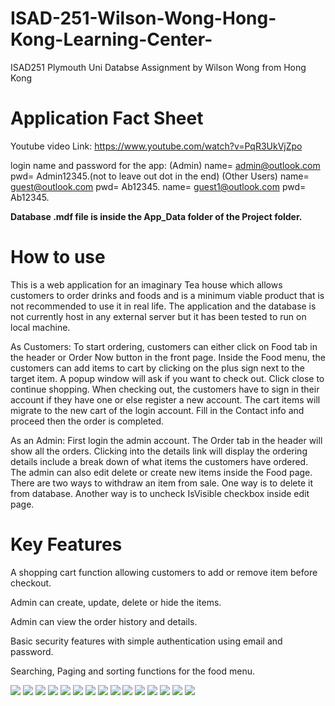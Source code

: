 # ISAD-251-Wilson-Wong-Hong-Kong-Learning-Center-
ISAD251 Plymouth Uni Databse Assignment by Wilson Wong from Hong Kong

# Application Fact Sheet

Youtube video Link: https://www.youtube.com/watch?v=PqR3UkVjZpo

login name and password for the app:
(Admin) name= admin@outlook.com pwd= Admin12345.(not to leave out dot in the end)
(Other Users) name= guest@outlook.com pwd= Ab12345.  name= guest1@outlook.com pwd= Ab12345.

<strong>Database .mdf file is inside the App_Data folder of the Project folder.</strong>

# How to use
This is a web application for an imaginary Tea house which allows customers to order drinks and foods and is a minimum viable product that is not recommended to use it in real life. The application and the database is not currently host in any external server but it has been tested to run on local machine. 

As Customers: To start ordering, customers can either click on Food tab in the header or Order Now button in the front page. Inside the Food menu, the customers can add items to cart by clicking on the plus sign next to the target item. A popup window will ask if you want to check out. Click close to continue shopping. When checking out, the customers have to sign in their account if they have one or else register a new account. The cart items will migrate to the new cart of the login account. Fill in the Contact info and proceed then the order is completed.  

As an Admin: First login the admin account. The Order tab in the header will show all the orders. Clicking into the details link will display the ordering details include a break down of what items the customers have ordered. The admin can also edit delete or create new items inside the Food page. There are two ways to withdraw an item from sale. One way is to delete it from database. Another way is to uncheck IsVisible checkbox inside edit page.

# Key Features

A shopping cart function allowing customers to add or remove item before checkout.

Admin can create, update, delete or hide the items.

Admin can view the order history and details.

Basic security features with simple authentication using email and password.

Searching, Paging and sorting functions for the food menu.

<img src="/PrototypePageImages/Register.png">

<img src="/PrototypePageImages/Login.png">

<img src="/PrototypePageImages/AdminMain.png">

<img src="/PrototypePageImages/ProductPageAdmin.png">

<img src="/PrototypePageImages/CreateProduct.png">

<img src="/PrototypePageImages/EditProduct.png">

<img src="/PrototypePageImages/DeleteProduct.png">

<img src="/PrototypePageImages/Order.png">

<img src="/PrototypePageImages/OrderDetails.png">

<img src="/PrototypePageImages/CategoryPage.png">

<img src="/PrototypePageImages/CustomerMain.png">

<img src="/PrototypePageImages/ContinueOrCheckout.png">

<img src="/PrototypePageImages/Cart.png">

<img src="/PrototypePageImages/CheckoutForm.png">

<img src="/PrototypePageImages/CompletePage.png">
